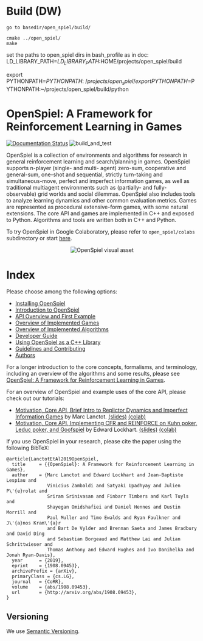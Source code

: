 # Build (DW)

```
go to basedir/open_spiel/build/

cmake ../open_spiel/
make
```

set the paths to open_spiel dirs in bash_profile as in doc:
LD_LIBRARY_PATH=$LD_LIBRARY_PATH:$HOME/projects/open_spiel/build

export PYTHONPATH=$PYTHONPATH:~/projects/open_spiel/
export PYTHONPATH=$PYTHONPATH:~/projects/open_spiel/build/python


# OpenSpiel: A Framework for Reinforcement Learning in Games

[![Documentation Status](https://readthedocs.org/projects/openspiel/badge/?version=latest)](https://openspiel.readthedocs.io/en/latest/?badge=latest)
![build_and_test](https://github.com/deepmind/open_spiel/workflows/build_and_test/badge.svg)

OpenSpiel is a collection of environments and algorithms for research in general
reinforcement learning and search/planning in games. OpenSpiel supports n-player
(single- and multi- agent) zero-sum, cooperative and general-sum, one-shot and
sequential, strictly turn-taking and simultaneous-move, perfect and imperfect
information games, as well as traditional multiagent environments such as
(partially- and fully- observable) grid worlds and social dilemmas. OpenSpiel
also includes tools to analyze learning dynamics and other common evaluation
metrics. Games are represented as procedural extensive-form games, with some
natural extensions. The core API and games are implemented in C++ and exposed to
Python. Algorithms and tools are written both in C++ and Python.

To try OpenSpiel in Google Colaboratory, please refer to `open_spiel/colabs` subdirectory or start [here](https://colab.research.google.com/github/deepmind/open_spiel/blob/master/open_spiel/colabs/install_open_spiel.ipynb).

<p align="center">
  <img src="docs/_static/OpenSpielB.png" alt="OpenSpiel visual asset">
</p>

# Index

Please choose among the following options:

*   [Installing OpenSpiel](docs/install.md)
*   [Introduction to OpenSpiel](docs/intro.md)
*   [API Overview and First Example](docs/concepts.md)
*   [Overview of Implemented Games](docs/games.md)
*   [Overview of Implemented Algorithms](docs/algorithms.md)
*   [Developer Guide](docs/developer_guide.md)
*   [Using OpenSpiel as a C++ Library](docs/library.md)
*   [Guidelines and Contributing](docs/contributing.md)
*   [Authors](docs/authors.md)

For a longer introduction to the core concepts, formalisms, and terminology,
including an overview of the algorithms and some results, please see
[OpenSpiel: A Framework for Reinforcement Learning in Games](https://arxiv.org/abs/1908.09453).

For an overview of OpenSpiel and example uses of the core API, please check out
our tutorials:

*   [Motivation, Core API, Brief Intro to Replictor Dynamics and Imperfect
    Information Games](https://www.youtube.com/watch?v=8NCPqtPwlFQ) by Marc
    Lanctot.
    [(slides)](http://mlanctot.info/files/OpenSpiel_Tutorial_KU_Leuven_2022.pdf)
    [(colab)](https://colab.research.google.com/github/deepmind/open_spiel/blob/master/open_spiel/colabs/OpenSpielTutorial.ipynb)
*   [Motivation, Core API, Implementing CFR and REINFORCE on Kuhn poker, Leduc
    poker, and Goofspiel](https://www.youtube.com/watch?v=o6JNHoGUXCo) by Edward
    Lockhart.
    [(slides)](http://mlanctot.info/files/open_spiel_tutorial-mar2021-comarl.pdf)
    [(colab)](https://colab.research.google.com/github/deepmind/open_spiel/blob/master/open_spiel/colabs/CFR_and_REINFORCE.ipynb)

If you use OpenSpiel in your research, please cite the paper using the following
BibTeX:

```
@article{LanctotEtAl2019OpenSpiel,
  title     = {{OpenSpiel}: A Framework for Reinforcement Learning in Games},
  author    = {Marc Lanctot and Edward Lockhart and Jean-Baptiste Lespiau and
               Vinicius Zambaldi and Satyaki Upadhyay and Julien P\'{e}rolat and
               Sriram Srinivasan and Finbarr Timbers and Karl Tuyls and
               Shayegan Omidshafiei and Daniel Hennes and Dustin Morrill and
               Paul Muller and Timo Ewalds and Ryan Faulkner and J\'{a}nos Kram\'{a}r
               and Bart De Vylder and Brennan Saeta and James Bradbury and David Ding
               and Sebastian Borgeaud and Matthew Lai and Julian Schrittwieser and
               Thomas Anthony and Edward Hughes and Ivo Danihelka and Jonah Ryan-Davis},
  year      = {2019},
  eprint    = {1908.09453},
  archivePrefix = {arXiv},
  primaryClass = {cs.LG},
  journal   = {CoRR},
  volume    = {abs/1908.09453},
  url       = {http://arxiv.org/abs/1908.09453},
}
```

## Versioning

We use [Semantic Versioning](https://semver.org/).

